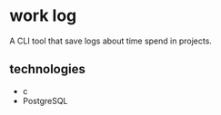# work log
A CLI tool that save logs about time spend in projects.

## technologies
- c
- PostgreSQL

